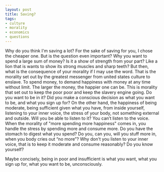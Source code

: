 ```yaml
---
layout: post
title: Saving?
tags:
- culture
- morality
- economics
- questions
---
```


Why do you think I'm saving a lot? For the sake of saving for you, I chose the cheaper one. But is the question even important? Why you want to spend a large sum of money? Is it a show of strength from your part? Like a lion that is wants to show its strong muscles and sharp teeth? But then, what is the consequence of your morality if I may use the word. That is the morality set out by the greatest messenger from united states culture to enslave. To spend money, to demand happiness with money at any time without limit. The larger the money, the happier one can be. This is morality that set out to keep the poor poor and keep the slavery engine going. Do you want to be in it? Did you make a conscious decision as what you want to be, and what you sign up for? On the other hand, the happiness of being moderate, being sufficient given what you have, from inside yourself, listening to your inner voice, the stress of your body, not something external and outside. Will you be able to listen to it? You can’t listen to the voice. When the morality of "more spending more happiness" comes in, you handle the stress by spending more and consume more. Do you have the stomach to digest what you spend? Do you, can you, will you stuff more in, when you body cries out “no more”? Why don't you listen to your inner voice, that is to keep it moderate and consume reasonably? Do you know yourself?

Maybe concisely, being in poor and insufficient is what you want, what you sign up for, what you want to be, unconsciously.

